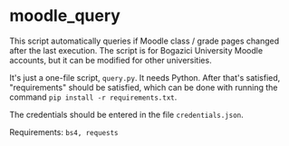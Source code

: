 # moodle_query
This script automatically queries if Moodle class / grade pages changed after the last execution. The script is for Bogazici University Moodle accounts, but it can be modified for other universities.

It's just a one-file script, `query.py`. It needs Python. After that's satisfied, "requirements" should be satisfied, which can be done with running the command `pip install -r requirements.txt`.

The credentials should be entered in the file `credentials.json`.

Requirements: `bs4, requests`
